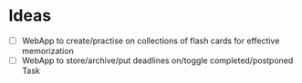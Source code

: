# Ideas
- [ ] WebApp to create/practise on collections of flash cards for effective memorization  
- [ ] WebApp to store/archive/put deadlines on/toggle completed/postponed Task
